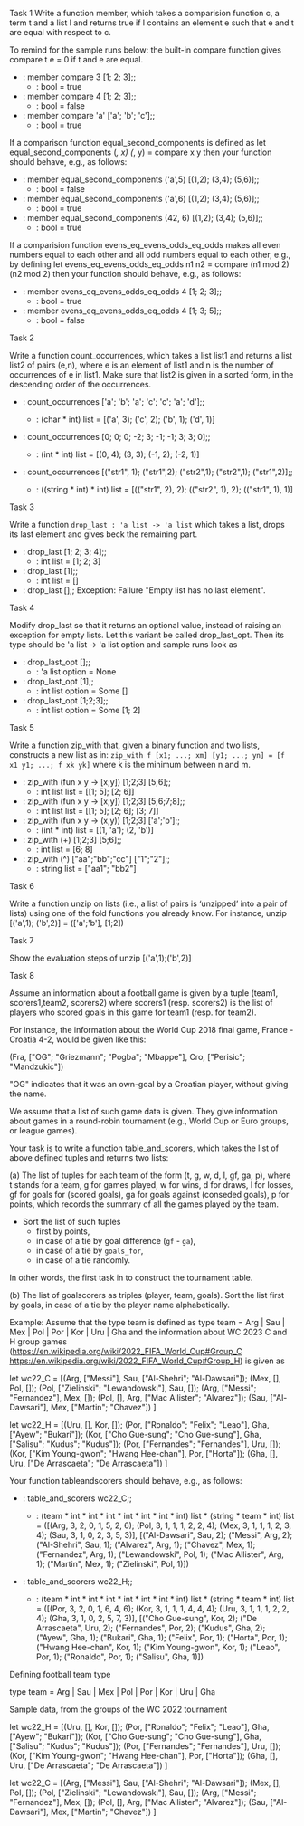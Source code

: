 Task 1
Write a function member, which takes a comparision function c, a term t and a list l and returns true if l contains an element e such that e and t are equal with respect to c.

To remind for the sample runs below: the built-in compare function gives compare t e = 0 if t and e are equal.

- : member compare 3 [1; 2; 3];;
   - : bool = true
- : member compare 4 [1; 2; 3];;
   - : bool = false
- : member compare 'a' ['a'; 'b'; 'c'];;
   - : bool = true

If a comparison function equal_second_components is defined as let equal_second_components (_, x) (_, y) = compare x y then your function should behave, e.g., as follows:

- : member equal_second_components ('a',5) [(1,2); (3,4); (5,6)];;
   - : bool = false
- : member equal_second_components ('a',6) [(1,2); (3,4); (5,6)];;
   - : bool = true
- : member equal_second_components (42, 6) [(1,2); (3,4); (5,6)];;
   - : bool = true

If a comparision function evens_eq_evens_odds_eq_odds makes all even numbers equal to each other and all odd numbers equal to each other, e.g., by defining let evens_eq_evens_odds_eq_odds n1 n2 = compare (n1 mod 2) (n2 mod 2) then your function should behave, e.g., as follows:

- : member evens_eq_evens_odds_eq_odds 4 [1; 2; 3];;
   - : bool = true
- : member evens_eq_evens_odds_eq_odds 4 [1; 3; 5];;
   - : bool = false


Task 2

Write a function count_occurrences, which takes a list list1 and returns a list list2 of pairs (e,n), where e is an element of list1 and n is the number of occurrences of e in list1. Make sure that list2 is given in a sorted form, in the descending order of the occurrences.

- : count_occurrences ['a'; 'b'; 'a'; 'c'; 'c'; 'a'; 'd'];;
   - : (char * int) list = [('a', 3); ('c', 2); ('b', 1); ('d', 1)]

- : count_occurrences [0; 0; 0; -2; 3; -1; -1; 3; 3; 0];;
   - : (int * int) list = [(0, 4); (3, 3); (-1, 2); (-2, 1)]

- : count_occurrences 
         [("str1", 1); ("str1",2); ("str2",1); ("str2",1); ("str1",2)];;
   - : ((string * int) * int) list =
         [(("str1", 2), 2); (("str2", 1), 2); (("str1", 1), 1)]


Task 3

Write a function `drop_last : 'a list -> 'a list` which takes a list,
drops its last element and gives beck the remaining part.

- : drop_last [1; 2; 3; 4];;
    - : int list = [1; 2; 3]
- : drop_last [1];;
    - : int list = []
- : drop_last [];;
    Exception: Failure "Empty list has no last element".


Task 4

Modify drop_last so that it returns an optional value, instead of raising an exception for empty lists. Let this variant be called drop_last_opt. Then its type should be 'a list -> 'a list option and sample runs look as

- : drop_last_opt [];;
    - : 'a list option = None
- : drop_last_opt [1];;
    - : int list option = Some []
- : drop_last_opt [1;2;3];;
    - : int list option = Some [1; 2]

Task 5

Write a function zip_with that, given a binary function and two lists, constructs a new list as in:
 `zip_with f [x1; ...; xm] [y1; ...; yn] = [f x1 y1; ...; f xk yk]`
where k is the minimum between n and m.

- : zip_with (fun x y -> [x;y]) [1;2;3] [5;6];;
    - : int list list = [[1; 5]; [2; 6]]
- : zip_with (fun x y -> [x;y]) [1;2;3] [5;6;7;8];;
    - : int list list = [[1; 5]; [2; 6]; [3; 7]]
- : zip_with (fun x y -> (x,y)) [1;2;3] ['a';'b'];;
    - : (int * int) list = [(1, 'a'); (2, 'b')]
- : zip_with (+) [1;2;3] [5;6];;
    - : int list = [6; 8]
- : zip_with (^) ["aa";"bb";"cc"] ["1";"2"];;
    - : string list = ["aa1"; "bb2"]


Task 6

Write a function unzip on lists (i.e., a list of pairs is ‘unzipped’ into a pair of lists) using one of the fold functions you already know. For instance, unzip [('a',1); ('b',2)] = (['a';'b'], [1;2])


Task 7

Show the evaluation steps of unzip [('a',1);('b',2)]


Task 8

Assume an information about a football game is given by a tuple (team1, scorers1,team2, scorers2) where scorers1 (resp. scorers2) is the list of players who scored goals in this game for team1 (resp. for team2).

For instance, the information about the World Cup 2018 final game, France - Croatia 4-2, would be given like this:

(Fra, ["OG"; "Griezmann"; "Pogba"; "Mbappe"], Cro, ["Perisic"; "Mandzukic"])

"OG" indicates that it was an own-goal by a Croatian player, without giving the name.

We assume that a list of such game data is given. They give information about games in a round-robin tournament (e.g., World Cup or Euro groups, or league games).

Your task is to write a function table_and_scorers, which takes the list of above defined tuples and returns two lists:

(a) The list of tuples for each team of the form (t, g, w, d, l, gf, ga, p), where t stands for a team, g for games played, w for wins, d for draws, l for losses, gf for goals for (scored goals), ga for goals against (conseded goals), p for points, which records the summary of all the games played by the team.

- Sort the list of such tuples
  - first by points, 
  - in case of a tie by goal difference (`gf` - `ga`), 
  - in case of a tie by `goals_for`,
  - in case of a tie randomly. 

In other words, the first task in to construct the tournament table.

(b) The list of goalscorers as triples (player, team, goals). Sort the list first by goals, in case of a tie by the player name alphabetically.

Example: Assume that the type team is defined as type team = Arg | Sau | Mex | Pol | Por | Kor | Uru | Gha and the information about WC 2023 C and H group games (https://en.wikipedia.org/wiki/2022_FIFA_World_Cup#Group_C https://en.wikipedia.org/wiki/2022_FIFA_World_Cup#Group_H)
is given as

 let wc22_C = 
  [(Arg, ["Messi"], Sau, ["Al-Shehri"; "Al-Dawsari"]);
   (Mex, [], Pol, []);
   (Pol, ["Zielinski"; "Lewandowski"], Sau, []);
   (Arg, ["Messi"; "Fernandez"], Mex, []);
   (Pol, [], Arg, ["Mac Allister"; "Alvarez"]);
   (Sau, ["Al-Dawsari"], Mex, ["Martin"; "Chavez"])
  ]

   let wc22_H = 
  [(Uru, [], Kor, []);
   (Por, ["Ronaldo"; "Felix"; "Leao"], Gha, ["Ayew"; "Bukari"]);
   (Kor, ["Cho Gue-sung"; "Cho Gue-sung"], Gha, ["Salisu"; "Kudus"; "Kudus"]);
   (Por, ["Fernandes"; "Fernandes"], Uru, []);
   (Kor, ["Kim Young-gwon"; "Hwang Hee-chan"], Por, ["Horta"]);
   (Gha, [], Uru, ["De Arrascaeta"; "De Arrascaeta"])
  ]

  Your function tableandscorers should behave, e.g., as follows:
    
- : table_and_scorers wc22_C;;
   - : (team * int * int * int * int * int * int * int) list *
       (string * team * int) list
   =
   ([(Arg, 3, 2, 0, 1, 5, 2, 6); (Pol, 3, 1, 1, 1, 2, 2, 4);
     (Mex, 3, 1, 1, 1, 2, 3, 4); (Sau, 3, 1, 0, 2, 3, 5, 3)],
    [("Al-Dawsari", Sau, 2); ("Messi", Arg, 2); ("Al-Shehri", Sau, 1);
     ("Alvarez", Arg, 1); ("Chavez", Mex, 1); ("Fernandez", Arg, 1);
     ("Lewandowski", Pol, 1); ("Mac Allister", Arg, 1); ("Martin", Mex, 1);
     ("Zielinski", Pol, 1)])

- : table_and_scorers wc22_H;;
   - : (team * int * int * int * int * int * int * int) list *
       (string * team * int) list
   =
   ([(Por, 3, 2, 0, 1, 6, 4, 6); (Kor, 3, 1, 1, 1, 4, 4, 4);
     (Uru, 3, 1, 1, 1, 2, 2, 4); (Gha, 3, 1, 0, 2, 5, 7, 3)],
    [("Cho Gue-sung", Kor, 2); ("De Arrascaeta", Uru, 2); ("Fernandes", Por, 2);
     ("Kudus", Gha, 2); ("Ayew", Gha, 1); ("Bukari", Gha, 1); ("Felix", Por, 1);
     ("Horta", Por, 1); ("Hwang Hee-chan", Kor, 1); ("Kim Young-gwon", Kor, 1);
     ("Leao", Por, 1); ("Ronaldo", Por, 1); ("Salisu", Gha, 1)])

Defining football team type

type team = Arg | Sau | Mex | Pol | Por | Kor | Uru | Gha

Sample data, from the groups of the WC 2022 tournament

let wc22_H = 
  [(Uru, [], Kor, []);
   (Por, ["Ronaldo"; "Felix"; "Leao"], Gha, ["Ayew"; "Bukari"]);
   (Kor, ["Cho Gue-sung"; "Cho Gue-sung"], Gha, ["Salisu"; "Kudus"; "Kudus"]);
   (Por, ["Fernandes"; "Fernandes"], Uru, []);
   (Kor, ["Kim Young-gwon"; "Hwang Hee-chan"], Por, ["Horta"]);
   (Gha, [], Uru, ["De Arrascaeta"; "De Arrascaeta"])
  ]

let wc22_C = 
  [(Arg, ["Messi"], Sau, ["Al-Shehri"; "Al-Dawsari"]);
   (Mex, [], Pol, []);
   (Pol, ["Zielinski"; "Lewandowski"], Sau, []);
   (Arg, ["Messi"; "Fernandez"], Mex, []);
   (Pol, [], Arg, ["Mac Allister"; "Alvarez"]);
   (Sau, ["Al-Dawsari"], Mex, ["Martin"; "Chavez"])
  ]